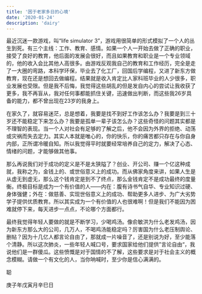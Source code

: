 ```yaml
---
title: '困于老家多日的心境'
date: '2020-01-24'
description: 'dairy'
---
```










最近沉迷一款游戏，叫“life simulator 3”，游戏用很简单的形式模拟了一个人的丛生到死。有三个主线：工作、教育、感情。如果一个人一开始去做了正确的职业，接受了良好的教育，他后面的发展会很好，而且如果教育和职业是一个专业领域的，他的收入会比其他人高很多。由游戏反观我自己的教育和工作经历，完全是走了一大圈的弯路，本科学环保，毕业去了化工厂，回国后学编程，又进了新东方做教育，现在还是想回去做编程。结果就是收入肯定比人家科班毕业的人少很多，职业发展也受限。但是我不后悔，我觉得这些胡乱的但是发自内心的尝试让我收获了更多，我不再盲从，我对任何事都能抓住关键，迅速做出判断，而这些我26岁具备的能力，都不曾出现在23岁的我身上。

在家久了，就容易迷茫，总是想着，我要是找不到好工作该怎么办？我要是到三十岁还不能稳定下来怎么办？我要是孤单一辈子该怎么办？这些奇怪的问题其实都是不理智的表现。当一个人对社会有足够的了解之后，他不会因为外界的拒绝、动荡或灾祸而失去定力。其实人本就是唯心的，你的快乐，你的痛苦都只存在与你自身内部，正所谓冷暖自知。所以我觉得平时就要经常培养自己的定力，解决了心态、情绪的问题，才能够做其他事。

那么再说我们对于成功的定义是不是太狭隘了？创业、开公司、赚一个亿这种成就，我称之为，金钱上的、或世俗意义上的成功。而从佛家角度来讲，如果人生是从虚无到虚无，那么这个钱肯定是到不了终点，那么金钱肯定不是成功最终的度量衡。终极目标是成为一个有价值的人——内在：腹有诗书气自华、专业知识过硬、身体强健；外在：做慈善、实现世俗意义上的成功、帮助更多人进步、为广大劣势学子提供优质教育。所以其实成为一个有价值的人也很难啊！但是我们不能因为困难就停下来，每天进步一点点，不论哪个方面都行。

最终我觉得年轻人要做的就是不断学习，少喝鸡汤。像俞敏洪为什么老发鸡汤，因为新东方那么大的公司，几万人，不喝鸡汤能稳定吗？厉害国为什么老压制舆论、删帖？因为十几亿人都言论自由了，那就成一片噪音了，还是别说为好，至少能落个清静。所以这次肺炎，一些年轻人喊口号，要求国家给他们提供”言论自由“，我说他们是一群傻瓜。这些愤慨是对于国情的不了解，这些要求是对于社会主义的概念模糊。请做一个有文化的人，当你呐喊时，至少你是信心满满的。



聪

庚子年戊寅月辛巳日